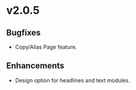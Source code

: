 # v2.0.5

## Bugfixes

* Copy/Alias Page feature.

## Enhancements

* Design option for headlines and text modules.